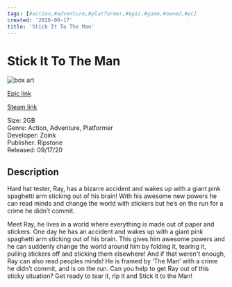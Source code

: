 ```yaml
---
tags: [#action,#adventure,#platformer,#epic,#game,#owned,#pc]
created: '2020-09-17'
title: 'Stick It To The Man'
---
```

# Stick It To The Man

![box art](https://cdn1.epicgames.com/ad876f7812c946f6a362bf821b971b48/offer/EGS_StickItToTheMan_Zoink_S1-2560x1440-959c120e1befd416396488b6698f8113.jpg?h=270&amp;resize=1&amp;w=480)

[Epic link](https://www.epicgames.com/store/en-US/p/stick-it-to-the-man)

[Steam link](https://store.steampowered.com/app/251830/Stick_it_to_The_Man/?snr=1_7_7_151_150_1)

Size: 2GB  
Genre: Action, Adventure, Platformer  
Developer: Zoink  
Publisher: Ripstone  
Released: 09/17/20  

## Description

Hard hat tester, Ray, has a bizarre accident and wakes up with a giant pink spaghetti arm sticking out of his brain! With his awesome new powers he can read minds and change the world with stickers but he’s on the run for a crime he didn’t commit.

Meet Ray, he lives in a world where everything is made out of paper and stickers. One day he has an accident and wakes up with a giant pink spaghetti arm sticking out of his brain. This gives him awesome powers and he can suddenly change the world around him by folding it, tearing it, pulling stickers off and sticking them elsewhere! And if that weren't enough, Ray can also read peoples minds! He is framed by ‘The Man’ with a crime he didn’t commit, and is on the run. Can you help to get Ray out of this sticky situation? Get ready to tear it, rip it and Stick it to the Man!
